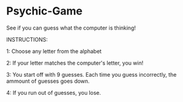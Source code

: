 # Psychic-Game

See if you can guess what the computer is thinking!

INSTRUCTIONS:

1: Choose any letter from the alphabet

2: If your letter matches the computer's letter, you win!

3: You start off with 9 guesses. Each time you guess incorrectly, the ammount of guesses goes down.

4: If you run out of guesses, you lose.
